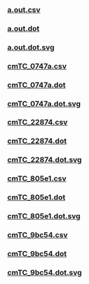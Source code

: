 ### [a.out.csv](a.out.csv)
### [a.out.dot](a.out.dot)
### [a.out.dot.svg](a.out.dot.svg)
### [cmTC_0747a.csv](cmTC_0747a.csv)
### [cmTC_0747a.dot](cmTC_0747a.dot)
### [cmTC_0747a.dot.svg](cmTC_0747a.dot.svg)
### [cmTC_22874.csv](cmTC_22874.csv)
### [cmTC_22874.dot](cmTC_22874.dot)
### [cmTC_22874.dot.svg](cmTC_22874.dot.svg)
### [cmTC_805e1.csv](cmTC_805e1.csv)
### [cmTC_805e1.dot](cmTC_805e1.dot)
### [cmTC_805e1.dot.svg](cmTC_805e1.dot.svg)
### [cmTC_9bc54.csv](cmTC_9bc54.csv)
### [cmTC_9bc54.dot](cmTC_9bc54.dot)
### [cmTC_9bc54.dot.svg](cmTC_9bc54.dot.svg)
